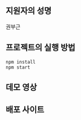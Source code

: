 ## 지원자의 성명
권부근

## 프로젝트의 실행 방법
<pre><code>npm install
npm start
</code></pre>

## 데모 영상


## 배포 사이트


